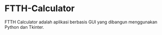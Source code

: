 # FTTH-Calculator
FTTH Calculator adalah aplikasi berbasis GUI yang dibangun menggunakan Python dan Tkinter.
